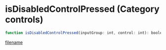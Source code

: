 # isDisabledControlPressed (Category controls)

```js
function isDisabledControlPressed(inputGroup: int, control: int): boolean
```

[filename](isDisabledControlPressed_m.md ':include')